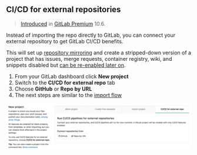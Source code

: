 ## CI/CD for external repositories

>[Introduced][ee-4642] in [GitLab Premium][eep] 10.6.

Instead of importing the repo directly to GitLab, you can connect your
external repository to get GitLab CI/CD benefits.

This will set up [repository mirroring](../../workflow/repository_mirroring.md)
and create a stripped-down version of a project that has issues, merge requests,
container registry, wiki, and snippets disabled but
[can be re-enabled later on](settings/index.md#sharing-and-permissions).

1. From your GitLab dashboard click **New project**
1. Switch to the **CI/CD for external repo** tab
1. Choose **GitHub** or **Repo by URL**
1. The next steps are similar to the [import flow](import/index.md)

![CI/CD for external repository project creation](img/ci_cd_for_external_repo.png)


[ee-4642]: https://gitlab.com/gitlab-org/gitlab-ee/merge_requests/4642
[eep]: https://about.gitlab.com/products/
